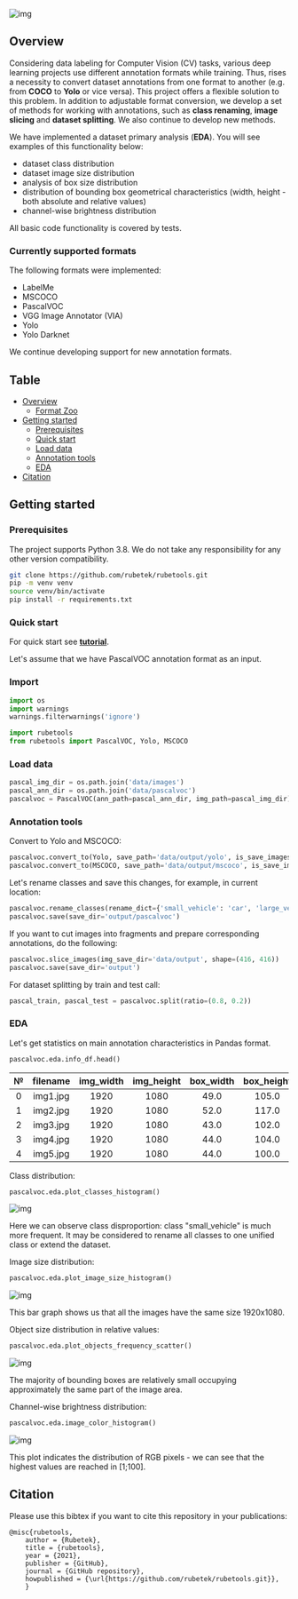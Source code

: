 ![img](pics/logo.png)

## Overview

Considering data labeling for Computer Vision (CV) tasks, various deep learning projects use different annotation formats while training. Thus, rises a necessity to convert dataset annotations from one format to another (e.g. from **COCO** to **Yolo** or vice versa). 
This project offers a flexible solution to this problem. In addition to adjustable format conversion, we develop a set of methods for working with annotations, such as **class renaming**, **image slicing** and **dataset splitting**. We also continue to develop new methods.

We have implemented a dataset primary analysis  (**EDA**). You will see examples of this functionality below:
- dataset class distribution
- dataset image size distribution
- analysis of box size distribution
- distribution of bounding box geometrical characteristics  (width, height - both absolute and relative values)
- channel-wise brightness distribution

All basic code functionality is covered by tests.

### Currently supported formats

The following formats were implemented:
- LabelMe
- MSCOCO
- PascalVOC
- VGG Image Annotator (VIA)
- Yolo
- Yolo Darknet
	
We continue developing support for new annotation formats.

## Table 

- [Overview](#overview)
	+ [Format Zoo](#currently-supported-formats)
- [Getting started](#getting-started)
 	+ [Prerequisites](#prerequisites)
 	+ [Quick start](#quick-start)
 	+ [Load data](#load-data)
	+ [Annotation tools](#annotation-tools)
 	+ [EDA](#eda)
- [Citation](#citation)


## Getting started

### Prerequisites

The project supports Python 3.8. We do not take any responsibility for any other version compatibility.

```bash
git clone https://github.com/rubetek/rubetools.git
pip -m venv venv
source venv/bin/activate
pip install -r requirements.txt
```
	
### Quick start

For quick start see [**tutorial**](quick-start-tutorial.ipynb).

Let's assume that we have PascalVOC annotation format as an input.

### Import

```python
import os
import warnings
warnings.filterwarnings('ignore')

import rubetools
from rubetools import PascalVOC, Yolo, MSCOCO
```

### Load data

```python
pascal_img_dir = os.path.join('data/images')
pascal_ann_dir = os.path.join('data/pascalvoc')
pascalvoc = PascalVOC(ann_path=pascal_ann_dir, img_path=pascal_img_dir)
```

### Annotation tools

Convert to Yolo and MSCOCO:
```python
pascalvoc.convert_to(Yolo, save_path='data/output/yolo', is_save_images=True)
pascalvoc.convert_to(MSCOCO, save_path='data/output/mscoco', is_save_images=True)
```

Let's rename classes and save this changes, for example, in current location:
```python
pascalvoc.rename_classes(rename_dict={'small_vehicle': 'car', 'large_vehicle': 'car'})
pascalvoc.save(save_dir='output/pascalvoc')
```
If you want to cut images into fragments and prepare corresponding annotations, do the following: 
```python
pascalvoc.slice_images(img_save_dir='data/output', shape=(416, 416))
pascalvoc.save(save_dir='output')
```
For dataset splitting by train and test call:
```python
pascal_train, pascal_test = pascalvoc.split(ratio=(0.8, 0.2))
```

### EDA

Let's get statistics on main annotation characteristics in Pandas format.
```python
pascalvoc.eda.info_df.head()
```

|№|filename|img_width|img_height|box_width|box_height|label|type|
|:---:|:----:|:----:|:----------:|:----------:|:----------:|:------:|:------:|
0|img1.jpg|1920|1080|49.0|105.0|small_vehicle|HBox
1|img2.jpg|1920|1080|52.0|117.0|small_vehicle|HBox
2|img3.jpg|1920|1080|43.0|102.0|small_vehicle|HBox
3|img4.jpg|1920|1080|44.0|104.0|small_vehicle|HBox
4|img5.jpg|1920|1080|44.0|100.0|small_vehicle|HBox
	

Class distribution:
```python
pascalvoc.eda.plot_classes_histogram()
```

![img](pics/cl_dist.png)

Here we can observe class disproportion: class "small_vehicle" is much more frequent. It may be considered to rename all classes to one unified class or extend the dataset.
	
Image size distribution:
```python
pascalvoc.eda.plot_image_size_histogram()
```

![img](pics/sz_dist.png)	

This bar graph shows us that all the images have the same size 1920x1080.
	
Object size distribution in relative values:
```python
pascalvoc.eda.plot_objects_frequency_scatter()
```

![img](pics/b_sz_dist.png)

The majority of bounding boxes are relatively small occupying approximately the same part of the image area.

Channel-wise brightness distribution:
```python
pascalvoc.eda.image_color_histogram()
```

![img](pics/chnl_wise_dist.png)

This plot indicates the distribution of RGB pixels - we can see that the highest values are reached in [1;100].

## Citation

Please use this bibtex if you want to cite this repository in your publications:

	@misc{rubetools,
		author = {Rubetek},
		title = {rubetools},
		year = {2021},
		publisher = {GitHub},
		journal = {GitHub repository},
		howpublished = {\url{https://github.com/rubetek/rubetools.git}},
		}
